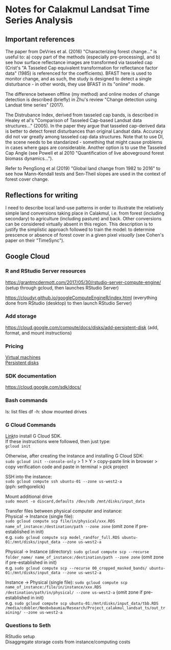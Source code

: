 # Notes for Calakmul Landsat Time Series Analysis

## Important references

The paper from DeVries et al. (2016) "Characterizing forest change..." is useful to: a) copy part of the methods (especially pre-processing), and b) see how surface reflectance images are transformed via tasseled cap (Crist's "A Tasseled Cap equivalent transformation for reflectance factor data" (1985) is referenced for the coefficients). BFAST here is used to monitor change, and as such, the study is designed to detect a single disturbance - in other words, they use BFAST in its "online" mode.

The difference between offline (my method) and online modes of change detection is described (briefly) in Zhu's review "Change detection using Landsat time series" (2017).

The Distrubance Index, derived from tasseled cap bands, is described in Healey et al's "Comparison of Tasseled Cap-based Landsat data structures..." (2005). In the paper they argue that tasseled cap-derived data is better to detect forest disturbances than original Landsat data. Accuracy did not var greatly among tasseled cap data structures. Note that to use DI, the scene needs to be standarized - something that might cause problems in cases where gaps are considerable. Another option is to use the Tasseled Cap Angle (see Powell et al 2010 "Quantification of live aboveground forest biomass dynamics...").

Refer to PengSong et al (2019) "Global land change from 1982 to 2016" to see how Mann-Kendall tests and Sen-Theil slopes are used in the context of forest cover change.


## Reflections for writing

I need to describe local land-use patterns in order to illustrate the relatively simple land conversions taking place in Calakmul, i.e. from forest (including secondary) to agriculture (including pasture) and back. Other conversions can be considered virtually absent in this region. This description is to justify the simplistic approach followed to train the model: to determine prescence or absence of forest cover in a given pixel *visually* (see Cohen's paper on their "TimeSync"). 


## Google Cloud

### R and RStudio Server resources
https://grantmcdermott.com/2017/05/30/rstudio-server-compute-engine/ (setup through gcloud, then launches RStudio Server)

https://cloudyr.github.io/googleComputeEngineR/index.html (everything done from RStudio (desktop) to then launch RStudio Server)

### Add storage
https://cloud.google.com/compute/docs/disks/add-persistent-disk (add, format, and mount instructions)

### Pricing
[Virtual machines](https://cloud.google.com/compute/vm-instance-pricing)  
[Persistent disks](https://cloud.google.com/compute/disks-image-pricing)  

### SDK documentation
https://cloud.google.com/sdk/docs/

### Bash commands
ls: list files
df -h: show mounted drives
 



### G Cloud Commands 
[Link](https://cloud.google.com/sdk/docs/quickstart-debian-ubuntu)to install G Cloud SDK.  
If these instructions were followed, then just type:  
`gcloud init`  

Otherwise, after creating the instance and installing G Cloud SDK:  
`sudo gcloud init --console-only`  > 1 > Y > copy-paste link in browser > copy verification code and paste in terminal > pick project  

SSH into the instance:  
`sudo gcloud compute ssh ubuntu-01 --zone us-west2-a`  
(pph: sethgorelick)  

Mount additional drive  
`sudo mount -o discard,defaults /dev/sdb /mnt/disks/input_data`  

Transfer files between physical computer and instance:  
Physical -> Instance (single file):  
`sudo gcloud compute scp file/in/physical/xxx.RDS name_of_instance:/destination/path --zone zone` (omit zone if pre-established in init)  
e.g. `sudo gcloud compute scp model_randfor_full.RDS ubuntu-01:/mnt/disks/input_data --zone us-west2-a`  

Physical -> Instance (directory):
`sudo gcloud compute scp --recurse folder_name/ name_of_instance:/destination/path --zone zone` (omit zone if pre-established in init)  
e.g. `sudo gcloud compute scp --recurse 00_cropped_masked_bands/ ubuntu-01:/mnt/disks/input_data --zone us-west2-a`

Instance -> Physical (single file):
`sudo gcloud compute scp name_of_instance:/file/in/instance/xxx.RDS /destination/path/in/physical/ --zone us-west2-a` (omit zone if pre-established in init)  
e.g. `sudo gcloud compute scp ubuntu-01:/mnt/disks/input_data/tbb.RDS /media/cdobler/Neobxbaumia/Research/Project_calakmul_landsat_ts/out_training/ --zone us-west2-a`


### Questions to Seth
RStudio setup  
Disaggregate storage costs from instance/computing costs  







